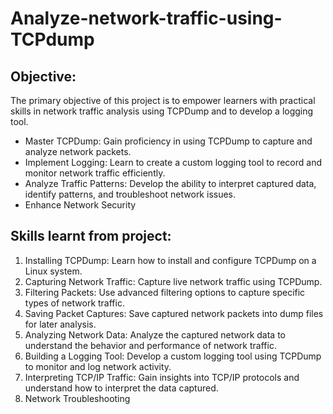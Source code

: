 # Analyze-network-traffic-using-TCPdump

## Objective:

The primary objective of this project is to empower learners with practical skills in network traffic analysis using TCPDump and to develop a logging tool. 

- Master TCPDump: Gain proficiency in using TCPDump to capture and analyze network packets.
- Implement Logging: Learn to create a custom logging tool to record and monitor network traffic efficiently.
- Analyze Traffic Patterns: Develop the ability to interpret captured data, identify patterns, and troubleshoot network issues.
- Enhance Network Security

## Skills learnt from project:

1. Installing TCPDump: Learn how to install and configure TCPDump on a Linux system.
2. Capturing Network Traffic: Capture live network traffic using TCPDump.
3. Filtering Packets: Use advanced filtering options to capture specific types of network traffic.
4. Saving Packet Captures: Save captured network packets into dump files for later analysis.
5. Analyzing Network Data: Analyze the captured network data to understand the behavior and performance of network traffic.
6. Building a Logging Tool: Develop a custom logging tool using TCPDump to monitor and log network activity.
7. Interpreting TCP/IP Traffic: Gain insights into TCP/IP protocols and understand how to interpret the data captured.
8. Network Troubleshooting
